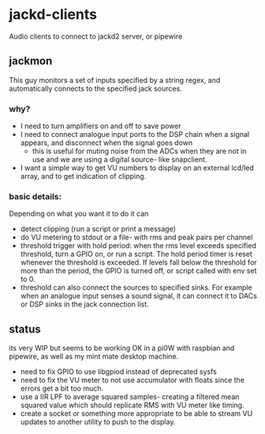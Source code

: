 # jackd-clients
Audio clients to connect to jackd2 server, or pipewire

## jackmon
This guy monitors a set of inputs specified by a string regex, and automatically connects to the specified jack sources.

### why?
- I need to turn amplifiers on and off to save power
- I need to connect analogue input ports to the DSP chain when a signal appears, and disconnect when the signal goes down
	- this is useful for muting noise from the ADCs when they are not in use and we are using a digital source- like snapclient.
- I want a simple way to get VU numbers to display on an external lcd/led array, and to get indication of clipping.
 
### basic details:

Depending on what you want it to do it can

- detect clipping (run a script or print a message)
- do VU metering to stdout or a file- with rms and peak pairs per channel
- threshold trigger with hold period: when the rms level exceeds specified threshold, turn a GPIO on, or run a script. The hold period timer is reset whenever the threshold is exceeded. If levels fall below the threshold for more than the period, the GPIO is turned off, or script called with env set to 0.
- threshold can also connect the sources to specified sinks. For example when an analogue input senses a sound signal, it can connect it to DACs or DSP sinks in the jack connection list.

## status

its very WIP but seems to be working OK in a pi0W with raspbian and pipewire, as well as my mint mate desktop machine.

- need to fix GPIO to use libgpiod instead of deprecated sysfs
- need to fix the VU meter to not use accumulator with floats since the errors get a bit too much.
- use a IIR LPF to average squared samples- creating a filtered mean squared value which should replicate RMS with VU meter like timing.
- create a socket or something more appropriate to be able to stream VU updates to another utility to push to the display.

